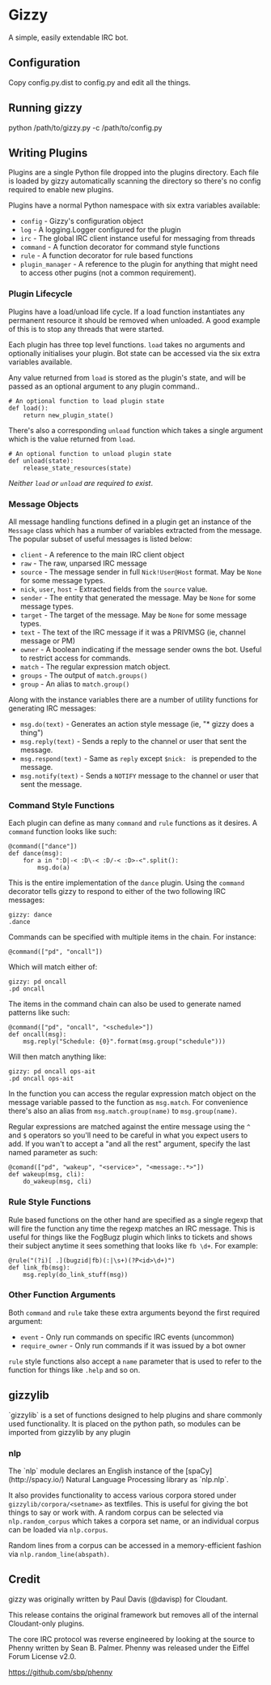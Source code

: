 Gizzy
=====

A simple, easily extendable IRC bot.


Configuration
-------------
Copy config.py.dist to config.py and edit all the things.

Running gizzy
-------------
python /path/to/gizzy.py -c /path/to/config.py

Writing Plugins
---------------

Plugins are a single Python file dropped into the plugins directory. Each file is loaded by gizzy automatically scanning the directory so there's no config required to enable new plugins.

Plugins have a normal Python namespace with six extra variables available:

  * `config` - Gizzy's configuration object
  * `log` - A logging.Logger configured for the plugin
  * `irc` - The global IRC client instance useful for messaging from threads
  * `command` - A function decorator for command style functions
  * `rule` - A function decorator for rule based functions
  * `plugin_manager` - A reference to the plugin for anything that might
    need to access other pugins (not a common requirement).

<h3>Plugin Lifecycle</h3>

Plugins have a load/unload life cycle. If a load function instantiates any
permanent resource it should be removed when unloaded. A good example of
this is to stop any threads that were started.

Each plugin has three top level functions. `load` takes no arguments and
optionally initialises your plugin. Bot state can be accessed via the
six extra variables available.

Any value returned from `load` is stored as the plugin's state, and will be passed as an optional argument to any plugin command..

	# An optional function to load plugin state
    def load():
        return new_plugin_state()

There's also a corresponding `unload` function which takes a single argument
which is the value returned from `load`.

    # An optional function to unload plugin state
    def unload(state):
        release_state_resources(state)

_Neither `load` or `unload` are required to exist_.

<h3>Message Objects</h3>

All message handling functions defined in a plugin get an instance of the `Message` class which has a number of variables extracted from the message. The popular subset of useful messages is
listed below:

  * `client` -  A reference to the main IRC client object
  * `raw` - The raw, unparsed IRC message
  * `source` - The message sender in full `Nick!User@Host` format. May be `None` for some message
    types.
  * `nick`, `user`, `host` - Extracted fields from the `source` value.
  * `sender` - The entity that generated the message. May be `None` for some message types.
  * `target` - The target of the message. May be `None` for some message types.
  * `text` - The text of the IRC message if it was a PRIVMSG (ie, channel message or PM)
  * `owner` - A boolean indicating if the message sender owns the bot. Useful to restrict
    access for commands.
  * `match` - The regular expression match object.
  * `groups` - The output of `match.groups()`
  * `group` - An alias to `match.group()`

Along with the instance variables there are a number of utility functions for generating IRC messages:

  * `msg.do(text)` - Generates an action style message (ie, "* gizzy does a thing")
  * `msg.reply(text)` - Sends a reply to the channel or user that sent the message.
  * `msg.respond(text)` - Same as `reply` except `$nick: ` is prepended to the message.
  * `msg.notify(text)` - Sends a `NOTIFY` message to the channel or user that sent the message.

<h3>Command Style Functions</h3>

Each plugin can define as many `command` and `rule` functions as it desires. A `command` function looks like such:

    @command(["dance"])
    def dance(msg):
        for a in ":D|-< :D\-< :D/-< :D>-<".split():
            msg.do(a)

This is the entire implementation of the `dance` plugin. Using the `command` decorator tells gizzy to respond to either of the two following IRC messages:

    gizzy: dance
    .dance

Commands can be specified with multiple items in the chain. For instance:

    @command(["pd", "oncall"])

Which will match either of:

    gizzy: pd oncall
    .pd oncall

The items in the command chain can also be used to generate named patterns like such:

    @command(["pd", "oncall", "<schedule>"])
    def oncall(msg):
        msg.reply("Schedule: {0}".format(msg.group("schedule")))


Will then match anything like:

    gizzy: pd oncall ops-ait
    .pd oncall ops-ait

In the function you can access the regular expression match object on the
message variable passed to the function as `msg.match`. For
convenience there's also an alias from `msg.match.group(name)` to
`msg.group(name)`.

Regular expressions are matched against the entire message using the `^` and
`$` operators so you'll need to be careful in what you expect users to add. If
you wan't to accept a "and all the rest" argument, specify the last named
parameter as such:

    @comand(["pd", "wakeup", "<service>", "<message:.*>"])
    def wakeup(msg, cli):
        do_wakeup(msg, cli)

<h3>Rule Style Functions</h3>

Rule based functions on the other hand are specified as a single regexp that
will fire the function any time the regexp matches an IRC message. This is
useful for things like the FogBugz plugin which links to tickets and shows
their subject anytime it sees something that looks like `fb \d+`. For example:

    @rule("(?i)[ .](bugzid|fb)(:|\s+)(?P<id>\d+)")
    def link_fb(msg):
        msg.reply(do_link_stuff(msg))


<h3>Other Function Arguments</h3>

Both `command` and `rule` take these extra arguments beyond the first required
argument:

  * `event` - Only run commands on specific IRC events (uncommon)
  * `require_owner` - Only run commands if it was issued by a bot owner

`rule` style functions also accept a `name` parameter that is used to
refer to the function for things like `.help` and so on.

<h2>gizzylib</h2>
`gizzylib` is a set of functions designed to help plugins and share
commonly used functionality. It is placed on the python path, so
modules can be imported from gizzylib by any plugin

<h3>nlp</h3>
The `nlp` module declares an English instance of the
[spaCy](http://spacy.io/) Natural Language Processing library as `nlp.nlp`.

It also provides functionality to access various corpora stored
under `gizzylib/corpora/<setname>` as textfiles. This is useful for
giving the bot things to say or work with. A random corpus can be
selected via `nlp.random_corpus` which takes a corpora set name, or
an individual corpus can be loaded via `nlp.corpus`.

Random lines from a corpus can be accessed in a memory-efficient
fashion via `nlp.random_line(abspath)`.


Credit
------
gizzy was originally written by Paul Davis (@davisp) for Cloudant.

This release contains the original framework but removes all of the
internal Cloudant-only plugins.

The core IRC protocol was reverse engineered by looking at the source
to Phenny written by Sean B. Palmer. Phenny was released under the
Eiffel Forum License v2.0.

https://github.com/sbp/phenny
